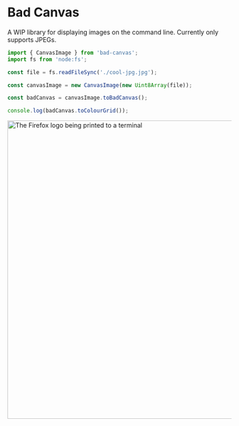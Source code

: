 # Bad Canvas
A WIP library for displaying images on the command line. Currently only supports JPEGs.

```typescript
import { CanvasImage } from 'bad-canvas';
import fs from 'node:fs';

const file = fs.readFileSync('./cool-jpg.jpg');

const canvasImage = new CanvasImage(new Uint8Array(file));

const badCanvas = canvasImage.toBadCanvas();

console.log(badCanvas.toColourGrid());
```

<img width="670" alt="The Firefox logo being printed to a terminal" src="https://github.com/user-attachments/assets/3a44203e-e2a4-4144-b69a-18ef9ab19b83" />
